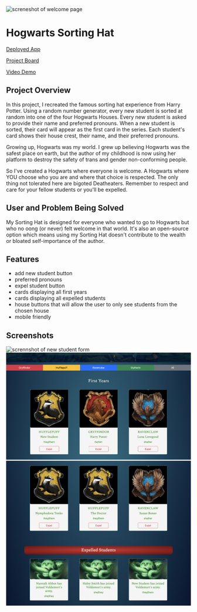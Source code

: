 <img alt="screneshot of welcome page" src="image/screenshot1-welcome.png"/>





# Hogwarts Sorting Hat

[Deployed App](https://my-sorting-hat.netlify.app)

[Project Board](https://github.com/users/ursapictura/projects/1/views/1)

[Video Demo](https://www.loom.com/share/b3340055233e4a508584789a3866691d?sid=f9b3bc79-3e69-4a3c-b6ca-4073477b3d2b)



## Project Overview
In this project, I recreated the famous sorting hat experience from Harry Potter. Using a random number generator, every new student is sorted at random into one of the four Hogwarts Houses. Every new student is asked to provide their name and preferred pronouns. When a new student is sorted, their card will appear as the first card in the series. Each student's card shows their house crest, their name, and their preferred pronouns.

Growing up, Hogwarts was my world. I grew up believing Hogwarts was the safest place on earth, but the author of my childhood is now using her platform to destroy the safety of trans and gender non-conforming people. 

So I've created a Hogwarts where everyone is welcome. A Hogwarts where YOU choose who you are and where that choice is respected. The only thing not tolerated here are bigoted Deatheaters. Remember to respect and care for your fellow students or you'll be expelled. 

## User and Problem Being Solved
My Sorting Hat is designed for everyone who wanted to go to Hogwarts but who no oong (or never) felt welcome in that world. It's also an open-source option which means using my Sorting Hat doesn't contribute to the wealth or bloated self-importance of the author.

## Features
- add new student button
- preferred pronouns 
- expel student button
- cards displaying all first years
- cards displaying all expelled students
- house buttons that will allow the user to only see students from the chosen house
- mobile friendly

## Screenshots

<img alt="scrennshot of new student form" src="image/screenshot2-form.png"/>

<img alt="scrennshot of student cards" src="image/screenshot3-students.png"/>

<img alt="scrennshot of expelled student cards" src="image/screenshot4-expelled.png"/>
